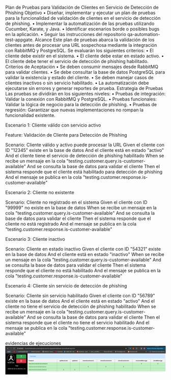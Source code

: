 Plan de Pruebas para Validación de Clientes en Servicio de Detección de Phishing
Objetivo
• Diseñar, implementar y ejecutar un plan de pruebas para la funcionalidad de validación de clientes en el servicio de detección de phishing.
• Implementar la automatización de las pruebas utilizando Cucumber, Karate, y Java.
• Identificar escenarios borde o posibles bugs en la aplicación.
• Seguir las instrucciones del repositorio qa-automation-test-appgate.
Alcance
Este plan de pruebas abarca la validación de los clientes antes de procesar una URL sospechosa mediante la integración con RabbitMQ y PostgreSQL. Se evaluarán los siguientes criterios:
• El cliente debe existir en el sistema.
• El cliente debe estar en estado activo.
• El cliente debe tener el servicio de detección de phishing habilitado.
Criterios de Aceptación
• Se deben consumir mensajes desde RabbitMQ para validar clientes.
• Se debe consultar la base de datos PostgreSQL para validar la existencia y estado del cliente.
• Se deben manejar casos de clientes inactivos o sin servicio habilitado.
• La automatización debe ejecutarse sin errores y generar reportes de prueba.
Estrategia de Pruebas
Las pruebas se dividirán en los siguientes niveles:
• Pruebas de integración: Validar la conexión con RabbitMQ y PostgreSQL.
• Pruebas funcionales: Validar la lógica de negocio para la detección de phishing.
• Pruebas de regresión: Garantizar que nuevas implementaciones no rompan la funcionalidad existente.

Escenario 1: Cliente válido con servicio activo

Feature: Validación de Cliente para Detección de Phishing

Scenario: Cliente válido y activo puede procesar la URL
Given el cliente con ID "12345" existe en la base de datos
And el cliente está en estado "activo"
And el cliente tiene el servicio de detección de phishing habilitado
When se recibe un mensaje en la cola "testing.customer.query.is-customer-available"
And se consulta la base de datos para validar el cliente
Then el sistema responde que el cliente está habilitado para detección de phishing
And el mensaje se publica en la cola "testing.customer.response.is-customer-available"

Escenario 2: Cliente no existente

Scenario: Cliente no registrado en el sistema
Given el cliente con ID "99999" no existe en la base de datos
When se recibe un mensaje en la cola "testing.customer.query.is-customer-available"
And se consulta la base de datos para validar el cliente
Then el sistema responde que el cliente no está registrado
And el mensaje se publica en la cola "testing.customer.response.is-customer-available"

Escenario 3: Cliente inactivo

Scenario: Cliente en estado inactivo
Given el cliente con ID "54321" existe en la base de datos
And el cliente está en estado "inactivo"
When se recibe un mensaje en la cola "testing.customer.query.is-customer-available"
And se consulta la base de datos para validar el cliente
Then el sistema responde que el cliente no está habilitado
And el mensaje se publica en la cola "testing.customer.response.is-customer-available"

Escenario 4: Cliente sin servicio de detección de phishing

Scenario: Cliente sin servicio habilitado
Given el cliente con ID "56789" existe en la base de datos
And el cliente está en estado "activo"
And el cliente no tiene el servicio de detección de phishing habilitado
When se recibe un mensaje en la cola "testing.customer.query.is-customer-available"
And se consulta la base de datos para validar el cliente
Then el sistema responde que el cliente no tiene el servicio habilitado
And el mensaje se publica en la cola "testing.customer.response.is-customer-available"

evidencias de ejecuciones
![img.png](img.png)
